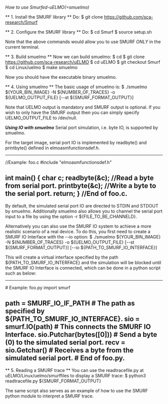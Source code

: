 *How to use Smurfed-uELMO(=smuelmo)*

** 1. Install the SMURF library **
Do:
$ git clone https://github.com/sca-research/Smurf

** 2. Configure the SMURF library **
Do:
$ cd Smurf
$ source setup.sh

Note that the above commands would allow you to use SMURF *ONLY* in the current terminal.

** 3. Build smuelmo **
Now we can build smuelmo:
$ cd
$ git clone https://github.com/sca-research/uELMO
$ cd uELMO
$ git checkout Smurf
$ cd Linux/uelmo
$ make smuelmo

Now you should have the executable binary smuelmo.

** 4. Using smuelmo **
The basic usage of smuelmo is:
$ ./smuelmo ${YOUR_BIN_IMAGE} -N ${NUMBER_OF_TRACES} -o ${UELMO_OUTPUT_FILE}  [--st ${SMURF_FORMAT_OUTPUT}]

Note that UELMO output is mandatory and SMURF output is optional. If you wish to only have the SMURF output then you can simply specify UELMO_OUTPUT_FILE to /dev/null.

***Using IO with smuelmo***
Serial port simulation, i.e. byte IO, is supported by smuelmo.

For the target image, serial port IO is implemented by readbyte() and printbyte() defined in elmoasmfunctionsdef.h.

----------------
//Example: foo.c
#include "elmoasmfunctionsdef.h"

int main()
{
    char c;
    readbyte(&c);   //Read a byte from serial port.
    printbyte(&c);  //Write a byte to the serial port.
    return;
}
//End of foo.c.
----------------

By default, the simulated serial port IO are directed to STDIN and STDOUT by smuelmo. Additionally smuelmo also allows you to channel the serial port input to a file by using the option -r ${FILE_TO_BE_CHANNELD}.

Alternatively you can also use the SMURF IO system to achieve a more realistic scenario of a real device. To do this, you first need to create a SMURF IO Interface with the --io option:
$ ./smuelmo ${YOUR_BIN_IMAGE} -N ${NUMBER_OF_TRACES} -o ${UELMO_OUTPUT_FILE}  [--st ${SMURF_FORMAT_OUTPUT}] [--io ${PATH_TO_SMURF_IO_INTERFACE}]

This will create a virtual interface specified by the path ${PATH_TO_SMURF_IO_INTERFACE} and the simulation will be blocked until the SMURF IO Interface is connected, which can be done in a python script such as below:

----------------
\# Example: foo.py
import smurf

path = SMURF_IO_IF_PATH     # The path as specified by ${PATH_TO_SMURF_IO_INTERFACE}.
sio = smurf.IO(path)        # This connects the SMURF IO Interface.
sio.Putchar(bytes([0]))     # Send a byte (0) to the simulated serial port.
recv = sio.Getchar()        # Receives a byte from the simulated serial port.
\# End of foo.py.
----------------

** 5. Reading a SMURF trace **
You can use the readtracefile.py at uELMO/Linux/uelmo/smurffiles to display a SMURF trace:
$ python3 readtracefile.py ${SMURF_FORMAT_OUTPUT}

The same script also serves as an example of how to use the SMURF python module to interpret a SMURF trace.
